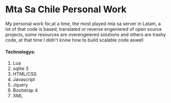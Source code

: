 Mta Sa Chile Personal Work
============
My personal work for,at a time, the most played mta sa server in Latam, a lot of that code is based, translated or reverse engeniered of open source projects, some resources are overengeiered solutions and others are trashy code, at that time I didn't know how to build scalable code aswell

#### Technologys:

1. Lua
2. sqlite 3
3. HTML/CSS
4. Javascript
5. Jquery
6. Bootstrap 4
7. XML
